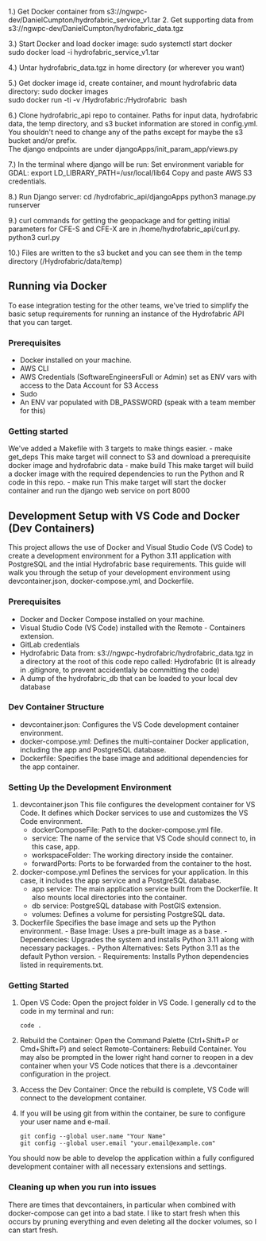 1.)  Get Docker container from s3://ngwpc-dev/DanielCumpton/hydrofabric_service_v1.tar
2.   Get supporting data from s3://ngwpc-dev/DanielCumpton/hydrofabric_data.tgz

3.)  Start Docker and load docker image:  sudo systemctl start docker  
       sudo docker load -i hydrofabric_service_v1.tar

4.)  Untar hydrofabric_data.tgz in home directory (or wherever you want)

5.)  Get docker image id, create container, and mount hydrofabric data directory:
       sudo docker images  
       sudo docker run -ti -v <root path to where you untarred the hydrofabric data>/Hydrofabric:/Hydrofabric <image id from previous command > bash
                

6.)  Clone hydrofabric_api repo to container. 
                Paths for input data, hydrofabric data, the temp directory, and s3 bucket information are stored in
                config.yml.  You shouldn't need to change any of the paths except for maybe the s3 bucket and/or prefix.  
                 The django endpoints are under djangoApps/init_param_app/views.py
                
7.)  In the terminal where django will be run:
     Set environment variable for GDAL:  export LD_LIBRARY_PATH=/usr/local/lib64
     Copy and paste AWS S3 credentials.  
                 
8.)  Run Django server:  cd <root path>/hydrofabric_api/djangoApps
       python3 manage.py runserver
                
9.)  curl commands for getting the geopackage and for getting initial parameters for CFE-S and CFE-X are in 
     /home/hydrofabric_api/curl.py.
     python3 curl.py          
                 
10.)  Files are written to the s3 bucket and you can see them in the temp directory (/Hydrofabric/data/temp)

## Running via Docker

To ease integration testing for the other teams, we've tried to simplify the basic setup requirements for running an instance of the Hydrofabric API that you can target.

### Prerequisites
- Docker installed on your machine.
- AWS CLI
- AWS Credentials (SoftwareEngineersFull or Admin) set as ENV vars with access to the Data Account for S3 Access
- Sudo
- An ENV var populated with DB_PASSWORD (speak with a team member for this)

### Getting started
We've added a Makefile with 3 targets to make things easier.
       - make get_deps
              This make target will connect to S3 and download a prerequisite docker image and hydrofabric data
       - make build
              This make target will build a docker image with the required dependencies to run the Python and R code in this repo.
       - make run
              This make target will start the docker container and run the django web service on port 8000


## Development Setup with VS Code and Docker (Dev Containers)

This project allows the use of Docker and Visual Studio Code (VS Code) to create a development environment for a Python 3.11 application with PostgreSQL and the intial Hydrofabric base requirements. This guide will walk you through the setup of your development environment using devcontainer.json, docker-compose.yml, and Dockerfile.

### Prerequisites
- Docker and Docker Compose installed on your machine.
- Visual Studio Code (VS Code) installed with the Remote - Containers extension.
- GitLab credentials
- Hydrofabric Data from: s3://ngwpc-hydrofabric/hydrofabric_data.tgz in a directory at the root of this code repo called: Hydrofabric (It is already in .gitignore, to prevent accidentlaly be committing the code)
- A dump of the hydrofabric_db that can be loaded to your local dev database

### Dev Container Structure
 - devcontainer.json: Configures the VS Code development container environment.
 - docker-compose.yml: Defines the multi-container Docker application, including the app and PostgreSQL database.
 - Dockerfile: Specifies the base image and additional dependencies for the app container.

### Setting Up the Development Environment
 1. devcontainer.json
This file configures the development container for VS Code. It defines which Docker services to use and customizes the VS Code environment.
       - dockerComposeFile: Path to the docker-compose.yml file.
       - service: The name of the service that VS Code should connect to, in this case, app.
       - workspaceFolder: The working directory inside the container.
       - forwardPorts: Ports to be forwarded from the container to the host.
 2. docker-compose.yml
Defines the services for your application. In this case, it includes the app service and a PostgreSQL database.
       - app service: The main application service built from the Dockerfile. It also mounts local directories into the container.
       - db service: PostgreSQL database with PostGIS extension.
       - volumes: Defines a volume for persisting PostgreSQL data.
3. Dockerfile
Specifies the base image and sets up the Python environment.
       - Base Image: Uses a pre-built image as a base.
       - Dependencies: Upgrades the system and installs Python 3.11 along with necessary packages.
       - Python Alternatives: Sets Python 3.11 as the default Python version.
       - Requirements: Installs Python dependencies listed in requirements.txt.

### Getting Started
1. Open VS Code: Open the project folder in VS Code. I generally cd to the code in my terminal and run:

       code .

2. Rebuild the Container: Open the Command Palette (Ctrl+Shift+P or Cmd+Shift+P) and select Remote-Containers: Rebuild Container. You may also be prompted in the lower right hand corner to reopen in a dev container when your VS Code notices that there is a .devcontainer configuration in the project.
3. Access the Dev Container: Once the rebuild is complete, VS Code will connect to the development container.
4. If you will be using git from within the container, be sure to configure your user name and e-mail.

       git config --global user.name "Your Name"
       git config --global user.email "your.email@example.com"


You should now be able to develop the application within a fully configured development container with all necessary extensions and settings.

### Cleaning up when you run into issues
There are times that devcontainers, in particular when combined with docker-compose can get into a bad state.  I like to start fresh when this occurs by pruning everything and even deleting all the docker volumes, so I can start fresh.
